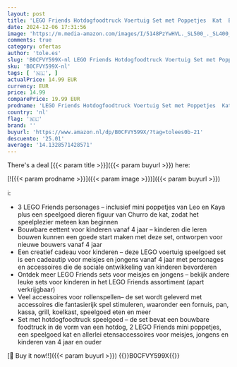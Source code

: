 ```yaml
---
layout: post
title: 'LEGO Friends Hotdogfoodtruck Voertuig Set met Poppetjes  Kat  Bestelwagen en Speelgoed Eten  Rollenspellen Cadeau voor Meisjes  Jongens en Kinderen vanaf 4 jaar 42633'
date: 2024-12-06 17:31:56
image: 'https://m.media-amazon.com/images/I/5148PzYwHVL._SL500_._SL400_.jpg'
comments: true
category: ofertas
author: 'tole.es'
slug: 'B0CFVY599X-nl LEGO Friends Hotdogfoodtruck Voertuig Set met Poppetjes...'
sku: 'B0CFVY599X-nl'
tags: [ '🇳🇱', ]
actualPrice: 14.99 EUR
currency: EUR
price: 14.99
comparePrice: 19.99 EUR
prodname: 'LEGO Friends Hotdogfoodtruck Voertuig Set met Poppetjes  Kat  Bestelwagen en Speelgoed Eten  Rollenspellen Cadeau voor Meisjes  Jongens en Kinderen vanaf 4 jaar 42633'
country: 'nl'
flag: '🇳🇱'
brand: ''
buyurl: 'https://www.amazon.nl/dp/B0CFVY599X/?tag=tolees0b-21'
descuento: '25.01'
average: '14.1328571428571'
---
```


There's a deal [{{< param title >}}]({{< param buyurl >}})  here:

[![{{< param prodname >}}]({{< param image >}})]({{< param buyurl >}})

ℹ️:

- 3 LEGO Friends personages – inclusief mini poppetjes van Leo en Kaya plus een speelgoed dieren figuur van Churro de kat, zodat het speelplezier meteen kan beginnen
- Bouwbare eettent voor kinderen vanaf 4 jaar – kinderen die leren bouwen kunnen een goede start maken met deze set, ontworpen voor nieuwe bouwers vanaf 4 jaar
- Een creatief cadeau voor kinderen – deze LEGO voertuig speelgoed set is een cadeautip voor meisjes en jongens vanaf 4 jaar met personages en accessoires die de sociale ontwikkeling van kinderen bevorderen
- Ontdek meer LEGO Friends sets voor meisjes en jongens – bekijk andere leuke sets voor kinderen in het LEGO Friends assortiment (apart verkrijgbaar)
- Veel accessoires voor rollenspellen– de set wordt geleverd met accessoires die fantasierijk spel stimuleren, waaronder een fornuis, pan, kassa, grill, koelkast, speelgoed eten en meer
- Set met hotdogfoodtruck speelgoed – de set bevat een bouwbare foodtruck in de vorm van een hotdog, 2 LEGO Friends mini poppetjes, een speelgoed kat en allerlei etensaccessoires voor meisjes, jongens en kinderen van 4 jaar en ouder

[🛒 Buy it now!!]({{< param buyurl >}})
{{<world>}}B0CFVY599X{{</world>}}

